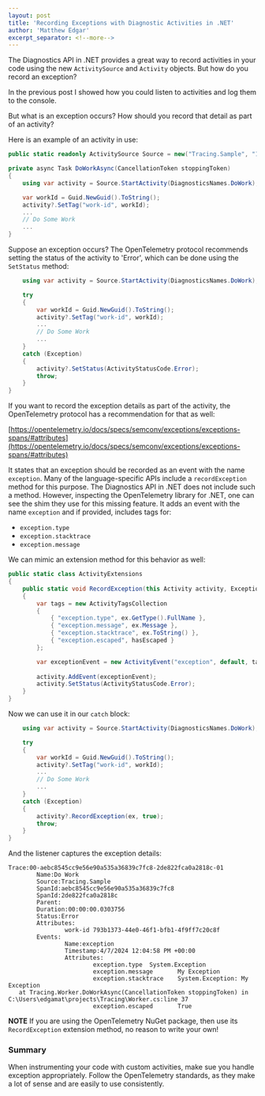 ```yaml
---
layout: post
title: 'Recording Exceptions with Diagnostic Activities in .NET'
author: 'Matthew Edgar'
excerpt_separator: <!--more-->
---
```


The Diagnostics API in .NET provides a great way to record activities in your code using the new `ActivitySource` and `Activity` objects. But how do you record an exception?

<!--more-->

In the previous post I showed how you could listen to activities and log them to the console.

But what is an exception occurs? How should you record that detail as part of an activity?

Here is an example of an activity in use:

```csharp
public static readonly ActivitySource Source = new("Tracing.Sample", "1.0.0");

private async Task DoWorkAsync(CancellationToken stoppingToken)
{
    using var activity = Source.StartActivity(DiagnosticsNames.DoWork);

    var workId = Guid.NewGuid().ToString();
    activity?.SetTag("work-id", workId);
    ...
    // Do Some Work
    ...
}    
```

Suppose an exception occurs? The OpenTelemetry protocol recommends setting the status of the activity to 'Error', which can be done using the `SetStatus` method:

```csharp
    using var activity = Source.StartActivity(DiagnosticsNames.DoWork);

    try
    {
        var workId = Guid.NewGuid().ToString();
        activity?.SetTag("work-id", workId);
        ...
        // Do Some Work
        ...
    }
    catch (Exception)
    {
        activity?.SetStatus(ActivityStatusCode.Error);
        throw;
    }
}
```

If you want to record the exception details as part of the activity, the OpenTelemetry protocol has a recommendation for that as well:

[https://opentelemetry.io/docs/specs/semconv/exceptions/exceptions-spans/#attributes](https://opentelemetry.io/docs/specs/semconv/exceptions/exceptions-spans/#attributes)

It states that an exception should be recorded as an event with the name `exception`. Many of the language-specific APIs include a `recordException` method for this purpose. The Diagnostics API in .NET does not include such a method. However, inspecting the OpenTelemetry library for .NET, one can see the shim they use for this missing feature. It adds an event with the name `exception` and if provided, includes tags for:

- `exception.type`
- `exception.stacktrace`
- `exception.message`

We can mimic an extension method for this behavior as well:

```csharp
public static class ActivityExtensions
{
    public static void RecordException(this Activity activity, Exception ex, bool hasEscaped = true)
    {
        var tags = new ActivityTagsCollection
        {
            { "exception.type", ex.GetType().FullName },
            { "exception.message", ex.Message },
            { "exception.stacktrace", ex.ToString() },
            { "exception.escaped", hasEscaped }
        };

        var exceptionEvent = new ActivityEvent("exception", default, tags);
        
        activity.AddEvent(exceptionEvent);
        activity.SetStatus(ActivityStatusCode.Error);
    }
}
```

Now we can use it in our `catch` block:

```csharp
    using var activity = Source.StartActivity(DiagnosticsNames.DoWork);

    try
    {
        var workId = Guid.NewGuid().ToString();
        activity?.SetTag("work-id", workId);
        ...
        // Do Some Work
        ...
    }
    catch (Exception)
    {
        activity?.RecordException(ex, true);
        throw;
    }
}
```

And the listener captures the exception details:

```
Trace:00-aebc8545cc9e56e90a535a36839c7fc8-2de822fca0a2818c-01
        Name:Do Work
        Source:Tracing.Sample
        SpanId:aebc8545cc9e56e90a535a36839c7fc8
        SpanId:2de822fca0a2818c
        Parent:
        Duration:00:00:00.0303756
        Status:Error
        Attributes:
                work-id 793b1373-44e0-46f1-bfb1-4f9ff7c20c8f
        Events:
                Name:exception
                Timestamp:4/7/2024 12:04:58 PM +00:00
                Attributes:
                        exception.type  System.Exception
                        exception.message       My Exception
                        exception.stacktrace    System.Exception: My Exception
   at Tracing.Worker.DoWorkAsync(CancellationToken stoppingToken) in C:\Users\edgamat\projects\Tracing\Worker.cs:line 37
                        exception.escaped       True
```

**NOTE** If you are using the OpenTelemetry NuGet package, then use its `RecordException` extension method, no reason to write your own!

### Summary

When instrumenting your code with custom activities, make sue you handle exception appropriately. Follow the OpenTelemetry standards, as they make a lot of sense and are easily to use consistently.
